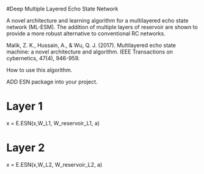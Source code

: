 #Deep Multiple Layered Echo State Network

A novel architecture and learning algorithm for a multilayered echo state network (ML-ESM). The addition
of multiple layers of reservoir are shown to provide a more robust alternative to conventional RC networks.

Malik, Z. K., Hussain, A., & Wu, Q. J. (2017). Multilayered echo state machine: a novel architecture and algorithm. IEEE Transactions on cybernetics, 47(4), 946-959.


How to use this algorithm.


ADD ESN package into your project.


# Layer 1
x = E.ESN(x,W_L1, W_reservoir_L1, a)

# Layer 2

x = E.ESN(x,W_L2, W_reservoir_L2, a)